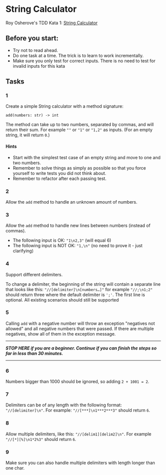 # String Calculator

Roy Osherove's TDD Kata 1: [String Calculator](https://osherove.com/tdd-kata-1)

## Before you start: 

* Try not to read ahead.
* Do one task at a time. The trick is to learn to work incrementally.
* Make sure you only test for correct inputs. There is no need to test for invalid inputs for this kata

## Tasks

### 1

Create a simple String calculator with a method signature:

`add(numbers: str) -> int`

The method can take up to two numbers, separated by commas, and will return their sum. For example `""` or `"1"` or `"1,2"` as inputs. (For an empty string, it will return `0`.) 

#### Hints

* Start with the simplest test case of an empty string and move to one and two numbers.
* Remember to solve things as simply as possible so that you force yourself to write tests you did not think about.
* Remember to refactor after each passing test.

### 2

Allow the `add` method to handle an unknown amount of numbers.

### 3

Allow the `add` method to handle new lines between numbers (instead of commas).

* The following input is OK: `"1\n2,3"` (will equal 6)
* The following input is NOT OK: `"1,\n"` (no need to prove it - just clarifying)

### 4

Support different delimiters.

To change a delimiter, the beginning of the string will contain a separate line that looks like this: `"//[delimiter]\n[numbers…]"` for example `"//;\n1;2"` should return three where the default delimiter is `';'`. The first line is optional. All existing scenarios should still be supported

### 5

Calling `add` with a negative number will throw an exception "negatives not allowed" and all negative numbers that were passed. If there are multiple negatives, show all of them in the exception message.

---

**_STOP HERE if you are a beginner. Continue if you can finish the steps so far in less than 30 minutes._**

---

### 6

Numbers bigger than 1000 should be ignored, so adding `2 + 1001 = 2`.

### 7

Delimiters can be of any length with the following format: `"//[delimiter]\n"`. For example: `"//[***]\n1***2***3"` should return `6`.

### 8

Allow multiple delimiters, like this: `"//[delim1][delim2]\n"`. For example `"//[*][%]\n1*2%3"` should return `6`.

### 9

Make sure you can also handle multiple delimiters with length longer than one char.
